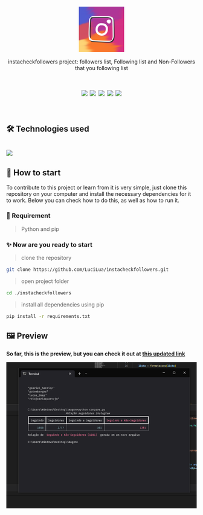 <p align="center"><img height=120  src="large.png"></p>
<p align="center">instacheckfollowers project: followers list, Following list and Non-Followers that you following list</p>
<h1 align="center">
<img src="https://img.shields.io/apm/l/react?style=flat-square"> <img src="https://img.shields.io/github/stars/LuciLua/instacheckfollowers?style=flat-square">
<img src="https://img.shields.io/github/last-commit/LuciLua/instacheckfollowers?style=flat-square"> <img src="https://img.shields.io/github/commit-activity/w/LuciLua/instacheckfollowers?style=flat-square"> <img src="https://img.shields.io/github/languages/code-size/LuciLua/instacheckfollowers">

</br>
</h1>
</br>

## 🛠 Technologies used

</br>

<img src="https://img.shields.io/badge/python-3670A0?style=for-the-badge&logo=python&logoColor=ffdd54">

## 🚀 How to start

To contribute to this project or learn from it is very simple, just clone this repository on your computer and install the necessary dependencies for it to work. Below you can check how to do this, as well as how to run it.

### 📌 Requirement

> Python and pip

### ✨ Now are you ready to start 

> clone the repository
```bash
git clone https://github.com/LuciLua/instacheckfollowers.git
```

> open project folder
 ```bash
cd ./instacheckfollowers
```

> install all dependencies using pip
```bash
pip install -r requirements.txt
```

## 🖼 Preview

**So far, this is the preview, but you can check it out at [this updated link](https://pokedex-of-luci.vercel.app/)**

<img src="preview.png"/>
